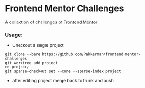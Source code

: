 # Frontend Mentor Challenges

A collection of challenges of [Frontend Mentor](https://www.frontendmentor.io/challenges)

### Usage:

- Checkout a single project

```
git clone --bare https://github.com/Pakkerman/frontend-mentor-challenges
git worktree add project
cd project/
git sparse-checkout set --cone --sparse-index project
```

- after editing project merge back to trunk and push
